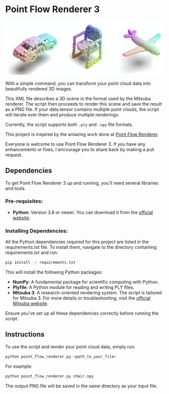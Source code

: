 # Point Flow Renderer 3

![mitsuba rendering](mitsuba_rendering.png)

With a simple command, you can transform your point cloud data into beautifully rendered 3D images.

This XML file describes a 3D scene in the format used by the Mitsuba renderer. 
The script then proceeds to render this scene and save the result as a PNG file. 
If your data tensor contains multiple point clouds, the script will iterate over them and produce multiple renderings.

Currently, the script supports both `.ply` and `.npy` file formats.

This project is inspired by the amazing work done at [Point Flow Renderer](https://github.com/zekunhao1995/PointFlowRenderer). 

Everyone is welcome to use Point Flow Renderer 3. 
If you have any enhancements or fixes, I encourage you to share back by making a pull request.

## Dependencies
To get Point Flow Renderer 3 up and running, you'll need several libraries and tools.

### Pre-requisites:
- **Python**: Version 3.8 or newer. You can download it from the [official website](https://www.python.org/downloads/).

### Installing Dependencies:
All the Python dependencies required for this project are listed in the requirements.txt file. To install them, navigate to the directory containing requirements.txt and run:

```bash
pip install -r requirements.txt
```
This will install the following Python packages:

- **NumPy**: A fundamental package for scientific computing with Python.
- **Plyfile**: A Python module for reading and writing PLY files.
- **Mitsuba 3**: A research-oriented rendering system. The script is tailored for Mitsuba 3. For more details or troubleshooting, visit the [official Mitsuba website](http://www.mitsuba-renderer.org).

Ensure you've set up all these dependencies correctly before running the script.

## Instructions

To use the script and render your point cloud data, simply run:
```bash
python point_flow_renderer.py <path_to_your_file>
```

For example:

```bash
python point_flow_renderer.py chair.npy
```

The output PNG file will be saved in the same directory as your input file.